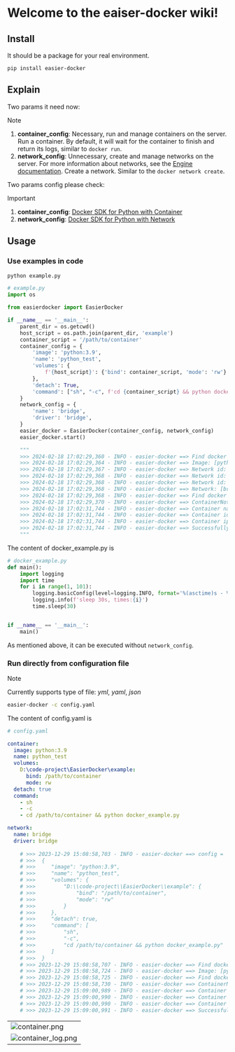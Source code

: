 # Welcome to the eaiser-docker wiki!

## Install
It should be a package for your real environment.
```shell
pip install easier-docker
```

## Explain 
Two params it need now:
> [!Note]
> 1. __container_config__: Necessary, run and manage containers on the server. Run a container. By default, it will wait for the container to finish and return its logs, similar to `docker run`. 
> 2. __network_config__: Unnecessary, create and manage networks on the server. For more information about networks, see the [Engine documentation](https://docs.docker.com/network/). Create a network. Similar to the `docker network create`.


Two params config please check:
> [!Important]
> 1. __container_config__: [Docker SDK for Python with Container](https://docker-py.readthedocs.io/en/7.1.0/containers.html)
> 2. __network_config__: [Docker SDK for Python with Network](https://docker-py.readthedocs.io/en/7.1.0/networks.html)
## Usage
### Use examples in code
```bash
python example.py
```
```python
# example.py
import os

from easierdocker import EasierDocker

if __name__ == '__main__':
    parent_dir = os.getcwd()
    host_script = os.path.join(parent_dir, 'example')
    container_script = '/path/to/container'
    container_config = {
        'image': 'python:3.9',
        'name': 'python_test',
        'volumes': {
            f'{host_script}': {'bind': container_script, 'mode': 'rw'}
        },
        'detach': True,
        'command': ["sh", "-c", f'cd {container_script} && python docker_example.py'],
    }
    network_config = {
        'name': 'bridge',
        'driver': 'bridge',
    }
    easier_docker = EasierDocker(container_config, network_config)
    easier_docker.start()

    """
    >>> 2024-02-18 17:02:29,360 - INFO - easier-docker ==> Find docker image: [python:3.9] locally...
    >>> 2024-02-18 17:02:29,364 - INFO - easier-docker ==> Image: [python:3.9] is found locally
    >>> 2024-02-18 17:02:29,367 - INFO - easier-docker ==> Network id: [13c5a6cb0137], name: [host]
    >>> 2024-02-18 17:02:29,368 - INFO - easier-docker ==> Network id: [27d6b39aeef6], name: [none]
    >>> 2024-02-18 17:02:29,368 - INFO - easier-docker ==> Network id: [eb71aacede75], name: [bridge]
    >>> 2024-02-18 17:02:29,368 - INFO - easier-docker ==> Network: [bridge] is found locally...
    >>> 2024-02-18 17:02:29,368 - INFO - easier-docker ==> Find docker container: [python_test] locally...
    >>> 2024-02-18 17:02:29,370 - INFO - easier-docker ==> ContainerNotFound: [python_test], it will be created
    >>> 2024-02-18 17:02:31,744 - INFO - easier-docker ==> Container name: [python_test] is running
    >>> 2024-02-18 17:02:31,744 - INFO - easier-docker ==> Container id: [42f361ef636d] is running
    >>> 2024-02-18 17:02:31,744 - INFO - easier-docker ==> Container ip address: [172.17.0.2]
    >>> 2024-02-18 17:02:31,744 - INFO - easier-docker ==> Successfully container is running and be created at 2024-02-18T09:02:29.381861Z
    """
```
The content of docker_example.py is
```python
# docker_example.py
def main():
    import logging
    import time
    for i in range(1, 101):
        logging.basicConfig(level=logging.INFO, format='%(asctime)s - %(levelname)s - %(message)s')
        logging.info(f'sleep 30s, times:{i}')
        time.sleep(30)


if __name__ == '__main__':
    main()

```
As mentioned above, it can be executed without `network_config`.

### Run directly from configuration file
> [!Note]
> Currently supports type of file: _yml_, _yaml_, _json_

```bash
easier-docker -c config.yaml
```
The content of config.yaml is
```yaml
# config.yaml

container:
  image: python:3.9
  name: python_test
  volumes:
    D:\code-project\EasierDocker\example:
      bind: /path/to/container
      mode: rw
  detach: true
  command:
    - sh
    - -c
    - cd /path/to/container && python docker_example.py

network:
  name: bridge
  driver: bridge
    
    # >>> 2023-12-29 15:08:58,703 - INFO - easier-docker ==> config =
    # >>>  {
    # >>>     "image": "python:3.9",
    # >>>     "name": "python_test",
    # >>>     "volumes": {
    # >>>         "D:\\code-project\\EasierDocker\\example": {
    # >>>             "bind": "/path/to/container",
    # >>>             "mode": "rw"
    # >>>         }
    # >>>     },
    # >>>     "detach": true,
    # >>>     "command": [
    # >>>         "sh",
    # >>>         "-c",
    # >>>         "cd /path/to/container && python docker_example.py"
    # >>>     ]
    # >>>  }
    # >>> 2023-12-29 15:08:58,707 - INFO - easier-docker ==> Find docker image: [python:3.9] locally...
    # >>> 2023-12-29 15:08:58,724 - INFO - easier-docker ==> Image: [python:3.9] is found locally
    # >>> 2023-12-29 15:08:58,725 - INFO - easier-docker ==> Find docker container: [python_test] locally...
    # >>> 2023-12-29 15:08:58,730 - INFO - easier-docker ==> ContainerNotFound: [python_test], it will be created
    # >>> 2023-12-29 15:09:00,989 - INFO - easier-docker ==> Container name: [python_test] is running
    # >>> 2023-12-29 15:09:00,990 - INFO - easier-docker ==> Container id: [a9b642f2ddf3] is running
    # >>> 2023-12-29 15:09:00,990 - INFO - easier-docker ==> Container ip address: [172.17.0.2]
    # >>> 2023-12-29 15:09:00,991 - INFO - easier-docker ==> Successfully container is running and be created at 2023-12-29T07:08:58.738605891Z

```
|                                                                                                      |
|------------------------------------------------------------------------------------------------------|
| ![container.png](https://github.com/weiensong/easier-docker/blob/master/image/container.png)         |
| ![container_log.png](https://github.com/weiensong/easier-docker/blob/master/image/container_log.png) |

